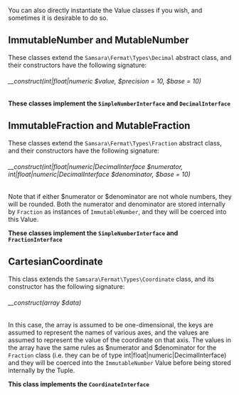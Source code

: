 You can also directly instantiate the Value classes if you wish, and sometimes it is desirable to do so.

## ImmutableNumber and MutableNumber

These classes extend the `Samsara\Fermat\Types\Decimal` abstract class, and their constructors have the following signature:

###### __construct(int|float|numeric $value, $precision = 10, $base = 10)

**These classes implement the `SimpleNumberInterface` and `DecimalInterface`**

## ImmutableFraction and MutableFraction

These classes extend the `Samsara\Fermat\Types\Fraction` abstract class, and their constructors have the following signature:

###### __construct(int|float|numeric|DecimalInterface $numerator, int|float|numeric|DecimalInterface $denominator, $base = 10)

Note that if either $numerator or $denominator are not whole numbers, they will be rounded. Both the numerator and denominator are stored internally by `Fraction` as instances of `ImmutableNumber`, and they will be coerced into this Value.

**These classes implement the `SimpleNumberInterface` and `FractionInterface`**

## CartesianCoordinate

This class extends the `Samsara\Fermat\Types\Coordinate` class, and its constructor has the following signature:

###### __construct(array $data)

In this case, the array is assumed to be one-dimensional, the keys are assumed to represent the names of various axes, and the values are assumed to represent the value of the coordinate on that axis. The values in the array have the same rules as $numerator and $denominator for the `Fraction` class (i.e. they can be of type int|float|numeric|DecimalInterface) and they will be coerced into the `ImmutableNumber` Value before being stored internally by the Tuple.

**This class implements the `CoordinateInterface`**